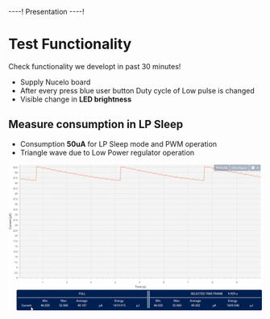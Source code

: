 ----!
Presentation
----!

# Test Functionality
Check functionality we developt in past 30 minutes!

- Supply Nucelo board
- After every press blue user button Duty cycle of Low pulse is changed
- Visible change in **LED brightness**

## Measure consumption in LP Sleep
- Consumption **50uA** for LP Sleep mode and PWM operation
- Triangle wave due to Low Power regulator operation

![image](./img/sleep.png)